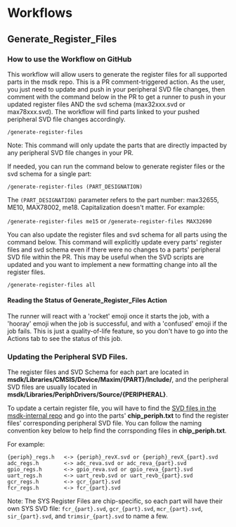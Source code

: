 # Workflows

## Generate_Register_Files

### How to use the Workflow on GitHub

This workflow will allow users to generate the register files for all supported parts in the msdk repo. This is a PR comment-triggered action. As the user, you just need to update and push in your peripheral SVD file changes, then comment with the command below in the PR to get a runner to push in your updated register files AND the svd schema (max32xxx.svd or max78xxx.svd). The workflow will find parts linked to your pushed peripheral SVD file changes accordingly.

`/generate-register-files`

Note: This command will only update the parts that are directly impacted by any peripheral SVD file changes in your PR.

If needed, you can run the command below to generate register files or the svd schema for a single part:

`/generate-register-files (PART_DESIGNATION)`

The `(PART_DESIGNATION)` parameter refers to the part number: max32655, ME10, MAX78002, me18. Capitalization doesn't matter. For example:

`/generate-register-files me15` or `/generate-register-files MAX32690`


You can also update the register files and svd schema for all parts using the command below. This command will explicitly update every parts' register files and svd schema even if there were no changes to a parts' peripheral SVD file within the PR. This may be useful when the SVD scripts are updated and you want to implement a new formatting change into all the register files. 

`/generate-register-files all`

#### Reading the Status of Generate_Register_Files Action

The runner will react with a 'rocket' emoji once it starts the job, with a 'hooray' emoji when the job is successful, and with a 'confused' emoji if the job fails. This is just a quality-of-life feature, so you don't have to go into the Actions tab to see the status of this job.

### Updating the Peripheral SVD Files.

The register files and SVD Schema for each part are located in **msdk/Libraries/CMSIS/Device/Maxim/{PART}/Include/**, and the peripheral SVD files are usually located in **msdk/Libraries/PeriphDrivers/Source/{PERIPHERAL}**. 

To update a certain register file, you will have to find the [SVD files in the msdk-internal repo](https://github.com/Analog-Devices-MSDK/msdk-internal/tree/main/SVD/Devices) and go into the parts' **chip_periph.txt** to find the register files' corresponding peripheral SVD file. You can follow the naming convention key below to help find the corrsponding files in **chip_periph.txt**.

For example:

    {periph}_regs.h   <-> {periph}_revX.svd or {periph}_revX_{part}.svd
    adc_regs.h        <-> adc_reva.svd or adc_reva_{part}.svd
    gpio_regs.h       <-> gpio_reva.svd or gpio_reva_{part}.svd
    uart_regs.h       <-> uart_revb.svd or uart_revb_{part}.svd
    gcr_regs.h        <-> gcr_{part}.svd
    fcr_regs.h        <-> fcr_{part}.svd

Note: The SYS Register Files are chip-specific, so each part will have their own SYS SVD file: `fcr_{part}.svd`, `gcr_{part}.svd`, `mcr_{part}.svd`, `sir_{part}.svd`, and `trimsir_{part}.svd` to name a few.



    
